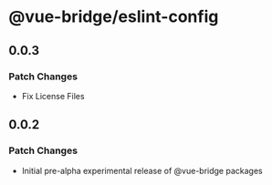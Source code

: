# @vue-bridge/eslint-config

## 0.0.3

### Patch Changes

- Fix License Files

## 0.0.2

### Patch Changes

- Initial pre-alpha experimental release of @vue-bridge packages
